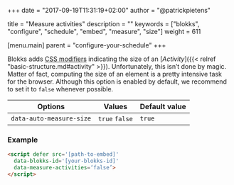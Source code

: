 +++
date            = "2017-09-19T11:31:19+02:00"
author          = "@patrickpietens"

title           = "Measure activities"
description     = ""
keywords        = ["blokks", "configure", "schedule", "embed", "measure", "size"]
weight          = 611

[menu.main]
parent          = "configure-your-schedule"
+++

Blokks adds [CSS modifiers](http://themes/modifiers#size-modifiers) indicating the size of an [*Activity*]({{< relref "basic-structure.md#activity" >}}). Unfortunately, this isn’t done by magic. Matter of fact, computing the size of an element is a pretty intensive task for the browser. Although this option is enabled by default, we recommend to set it to `false` whenever possible.

| Options | Values | Default value |
|---------|--------|---------------|
| `data-auto-measure-size` | `true` `false` | `true` |

### Example

```html
<script	defer src='[path-to-embed]'
  data-blokks-id='[your-blokks-id]'
  data-measure-activities=‘false’>
</script>
```